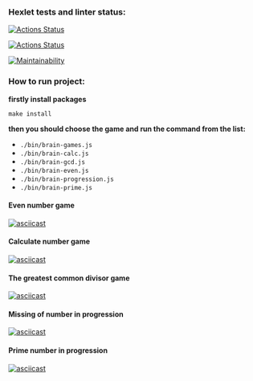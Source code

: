 ### Hexlet tests and linter status:
[![Actions Status](https://github.com/Lodo4ka/frontend-project-lvl1/workflows/hexlet-check/badge.svg)](https://github.com/Lodo4ka/frontend-project-lvl1/actions)

[![Actions Status](https://github.com/Lodo4ka/frontend-project-lvl1/workflows/Linter/badge.svg)](https://github.com/Lodo4ka/frontend-project-lvl1/actions)

[![Maintainability](https://api.codeclimate.com/v1/badges/064c9b31c82af7d1fae1/maintainability)](https://codeclimate.com/github/Lodo4ka/frontend-project-lvl1/maintainability)

### How to run project:
**firstly install packages**

```make install```

**then you should choose the game and run the command from the list:**

 * ```./bin/brain-games.js```
 * ```./bin/brain-calc.js```
 * ```./bin/brain-gcd.js```
 * ```./bin/brain-even.js```
 * ```./bin/brain-progression.js```
 * ```./bin/brain-prime.js```

#### Even number game
[![asciicast](https://asciinema.org/a/bOI9uOJmDhjeDe6CCzBbmZfGJ.svg)](https://asciinema.org/a/bOI9uOJmDhjeDe6CCzBbmZfGJ)

#### Calculate number game
[![asciicast](https://asciinema.org/a/Mv5YdTUPhbxEbR474IAZkfB27.svg)](https://asciinema.org/a/Mv5YdTUPhbxEbR474IAZkfB27)

#### The greatest common divisor game
[![asciicast](https://asciinema.org/a/Mv5YdTUPhbxEbR474IAZkfB27.svg)](https://asciinema.org/a/Mv5YdTUPhbxEbR474IAZkfB27)

#### Missing of number in progression
[![asciicast](https://asciinema.org/a/z61ozDDTB9DQXyeWXTSctN35G.svg)](https://asciinema.org/a/z61ozDDTB9DQXyeWXTSctN35G)

#### Prime number in progression
[![asciicast](https://asciinema.org/a/3fqbm1REP39WSGO29Ls26FJmg.svg)](https://asciinema.org/a/3fqbm1REP39WSGO29Ls26FJmg)



